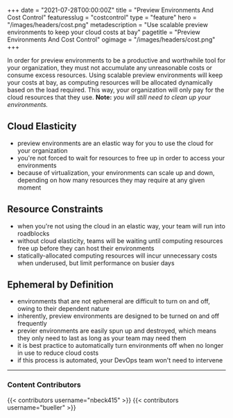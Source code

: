 +++
date = "2021-07-28T00:00:00Z"
title = "Preview Environments And Cost Control"
featuresslug = "costcontrol"
type = "feature"
hero = "/images/headers/cost.png"
metadescription = "Use scalable preview environments to keep your cloud costs at bay"
pagetitle = "Preview Environments And Cost Control"
ogimage = "/images/headers/cost.png"
+++

In order for preview environments to be a productive and worthwhile tool for your organization, they must not accumulate any unreasonable costs or consume excess resources. Using scalable preview environments will keep your costs at bay, as computing resources will be allocated dynamically based on the load required. This way, your organization will only pay for the cloud resources that they use. **Note:** *you will still need to clean up your environments.*



## Cloud Elasticity
- preview environments are an elastic way for you to use the cloud for your organization
- you're not forced to wait for resources to free up in order to access your environments  
- because of virtualization, your environments can scale up and down, depending on how many resources they may require at any given moment


## Resource Constraints
- when you're not using the cloud in an elastic way, your team will run into roadblocks
- without cloud elasticity, teams will be waiting until computing resources free up before they can host their environments
- statically-allocated computing resources will incur unnecessary costs when underused, but limit performance on busier days


## Ephemeral by Definition
- environments that are not ephemeral are difficult to turn on and off, owing to their dependent nature
- inherently, preview environments are designed to be turned on and off frequently
- previer environments are easily spun up and destroyed, which means they only need to last as long as your team may need them
- it is best practice to automatically turn environments off when no longer in use to reduce cloud costs
- if this process is automated, your DevOps team won't need to intervene



----
### Content Contributors

{{< contributors username="nbeck415" >}}
{{< contributors username="bueller" >}}
